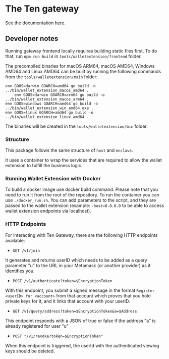 # The Ten gateway

See the documentation [here](https://docs.ten.xyz/wallet-extension/wallet-extension/).

## Developer notes

Running gateway frontend locally requires building static files first.
To do that, run `npm run build` in `tools/walletextension/frontend` folder.

The precompiled binaries for macOS ARM64, macOS AMD64, Windows AMD64 and Linux AMD64 can be built by running the 
following commands from the `tools/walletextension/main` folder:

```
env GOOS=darwin GOARCH=amd64 go build -o ../bin/wallet_extension_macos_amd64 .
    env GOOS=darwin GOARCH=arm64 go build -o ../bin/wallet_extension_macos_arm64 .
env GOOS=windows GOARCH=amd64 go build -o ../bin/wallet_extension_win_amd64.exe .
env GOOS=linux GOARCH=amd64 go build -o ../bin/wallet_extension_linux_amd64 .
```

The binaries will be created in the `tools/walletextension/bin` folder.

### Structure

This package follows the same structure of `host` and `enclave`.

It uses a container to wrap the services that are required to allow the wallet extension to fulfill the business logic.

### Running Wallet Extension with Docker

To build a docker image use docker build command. Please note that you need to run it from the root of the repository.
To run the container you can use `./docker_run.sh`. You can add parameters to the script, and they are passed to the wallet extension 
(example: `-host=0.0.0.0` to be able to access wallet extension endpoints via localhost).


### HTTP Endpoints

For interacting with Ten Gateway, there are the following HTTP endpoints available:

- `GET /v1/join`

It generates and returns userID which needs to be added as a query parameter "u" to the URL in your Metamask
(or another provider) as it identifies you.

- `POST /v1/authenticate?token=$EncryptionToken`

With this endpoint, you submit a signed message in the format `Register <userID> for <account>`
from that account which proves that you hold private keys for it, and it links that account with your userID.

- `GET /v1/query/address?token=$EncryptionToken&a=$Address`

This endpoint responds with a JSON of true or false if the address "a" is already registered for user "u"


- `POST "/v1/revoke?token=$EncryptionToken"`

When this endpoint is triggered, the userId with the authenticated viewing keys should be deleted.
